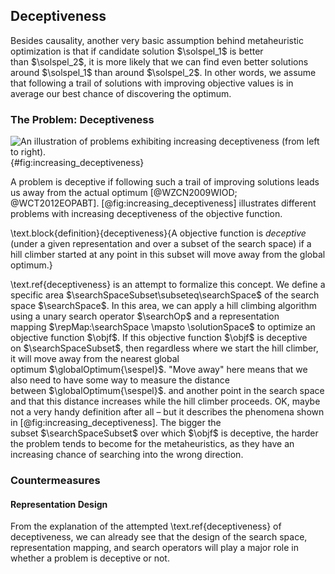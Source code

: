 ## Deceptiveness

Besides causality, another very basic assumption behind metaheuristic optimization is that if candidate solution&nbsp;$\solspel_1$ is better than&nbsp;$\solspel_2$, it is more likely that we can find even better solutions around $\solspel_1$ than around $\solspel_2$.
In other words, we assume that following a trail of solutions with improving objective values is in average our best chance of discovering the optimum.  

### The Problem: Deceptiveness

![An illustration of problems exhibiting increasing deceptiveness (from left to right).](\relative.path{increasing_deceptiveness.svgz}){#fig:increasing_deceptiveness}

A problem is deceptive if following such a trail of improving solutions leads us away from the actual optimum&nbsp;[@WZCN2009WIOD; @WCT2012EOPABT].
[@fig:increasing_deceptiveness] illustrates different problems with increasing deceptiveness of the objective function.

\text.block{definition}{deceptiveness}{A objective function is *deceptive* (under a given representation and over a subset of the search space) if a hill climber started at any point in this subset will move away from the global optimum.}

\text.ref{deceptiveness} is an attempt to formalize this concept.
We define a specific area&nbsp;$\searchSpaceSubset\subseteq\searchSpace$ of the search space&nbsp;$\searchSpace$.
In this area, we can apply a hill climbing algorithm using a unary search operator&nbsp;$\searchOp$ and a representation mapping&nbsp;$\repMap:\searchSpace \mapsto \solutionSpace$ to optimize an objective function&nbsp;$\objf$.
If this objective function&nbsp;$\objf$ is deceptive on&nbsp;$\searchSpaceSubset$, then regardless where we start the hill climber, it will move away from the nearest global optimum&nbsp;$\globalOptimum{\sespel}$.
"Move away" here means that we also need to have some way to measure the distance between&nbsp;$\globalOptimum{\sespel}$. and another point in the search space and that this distance increases while the hill climber proceeds.
OK, maybe not a very handy definition after all &ndash; but it describes the phenomena shown in [@fig:increasing_deceptiveness].
The bigger the subset&nbsp;$\searchSpaceSubset$ over which&nbsp;$\objf$ is deceptive, the harder the problem tends to become for the metaheuristics, as they have an increasing chance of searching into the wrong direction.

### Countermeasures

#### Representation Design

From the explanation of the attempted \text.ref{deceptiveness} of deceptiveness, we can already see that the design of the search space, representation mapping, and search operators will play a major role in whether a problem is deceptive or not.

